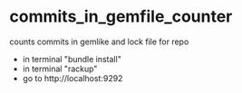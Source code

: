 # commits_in_gemfile_counter
counts commits in gemlike and lock file for repo 

- in terminal "bundle install"
- in terminal "rackup"
- go to http://localhost:9292
